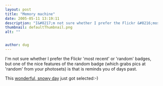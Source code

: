 ```yaml
---
layout: post
title: "Memory machine"
date: 2005-05-11 13:19:11
description: "I&#8217;m not sure whether I prefer the Flickr &#8216;most recent&#8217; or &#8216;random&#8217; badges, but one of the nice features of the random badge (which grabs pics at &#8216;random&#8217; from your photosets) is that is reminds you of days past. This&#8230;"
thumbnail: defaultThumbnail.png
alt: ""


author: dug
---
```


<p>I'm not sure whether I prefer the Flickr 'most recent' or 'random' badges, but one  of the nice features of the random badge (which grabs pics at 'random' from your photosets) is that is reminds you of days past.</p>

<p>This <a href="http://www.flickr.com/photos/bozo/4431870/">wonderful, snowy day</a> just got selected:-)</p>
